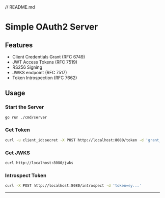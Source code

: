 // README.md
# Simple OAuth2 Server

## Features
- Client Credentials Grant (RFC 6749)
- JWT Access Tokens (RFC 7519)
- RS256 Signing
- JWKS endpoint (RFC 7517)
- Token Introspection (RFC 7662)

## Usage

### Start the Server
```sh
go run ./cmd/server
```

### Get Token
```sh
curl -u client_id:secret -X POST http://localhost:8080/token -d 'grant_type=client_credentials'
```

### Get JWKS
```sh
curl http://localhost:8080/jwks
```

### Introspect Token
```sh
curl -X POST http://localhost:8080/introspect -d 'token=ey...'
```

---
